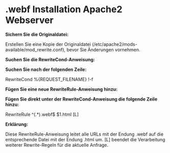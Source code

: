 # .webf Installation Apache2 Webserver

**Sichern Sie die Originaldatei:**

Erstellen Sie eine Kopie der Originaldatei (/etc/apache2/mods-available/mod_rewrite.conf), bevor Sie Änderungen vornehmen.

**Suchen Sie die RewriteCond-Anweisung:**

****Suchen Sie nach der folgenden Zeile:****

RewriteCond %{REQUEST_FILENAME} !-f

**Fügen Sie eine neue RewriteRule-Anweisung hinzu:**

****Fügen Sie direkt unter der RewriteCond-Anweisung die folgende Zeile hinzu:****

RewriteRule ^(.*)\.webf$ $1.html [L]

**Erklärung:**

Diese RewriteRule-Anweisung leitet alle URLs mit der Endung .webf auf die entsprechende Datei mit der Endung .html um.
[L] beendet die Verarbeitung weiterer Rewrite-Regeln für die aktuelle Anfrage.
